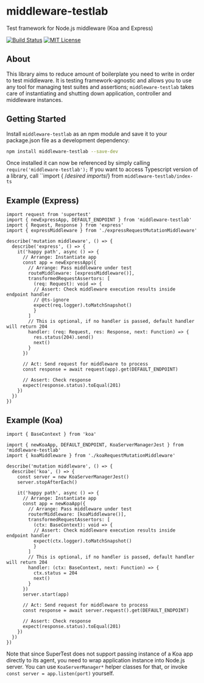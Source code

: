 # middleware-testlab

Test framework for Node.js middleware (Koa and Express)

[![Build Status][travis-badge]][travis]
[![MIT License][license-badge]][license]

[travis-badge]: https://travis-ci.org/kibertoad/middleware-testlab.svg?branch=master
[travis]: https://travis-ci.org/kibertoad/middleware-testlab
[license-badge]: https://img.shields.io/badge/license-MIT-blue.svg?style=flat-square
[license]: https://github.com/kibertoad/middleware-testlab/blob/master/LICENSE

## About

This library aims to reduce amount of boilerplate you need to write in order to test middleware.
It is testing framework-agnostic and allows you to use any tool for managing test suites and assertions;
`middleware-testlab` takes care of instantiating and shutting down application, controller and middleware instances.

## Getting Started

Install `middleware-testlab` as an npm module and save it to your package.json file as a development dependency:

```bash
npm install middleware-testlab --save-dev
```

  Once installed it can now be referenced by simply calling ```require('middleware-testlab');```
  If you want to access Typescript version of a library, call ``import { /*desired imports*/} from `middleware-testlab/index-ts`

## Example (Express)

```
import request from 'supertest'
import { newExpressApp, DEFAULT_ENDPOINT } from 'middleware-testlab'
import { Request, Response } from 'express'
import { expressMiddleware } from './expressRequestMutationMiddleware'

describe('mutation middleware', () => {
  describe('express', () => {
    it('happy path', async () => {
      // Arrange: Instantiate app    
      const app = newExpressApp({
        // Arrange: Pass middleware under test
        routeMiddleware: [expressMiddleware()],
        transformedRequestAssertors: [
          (req: Request): void => {
          // Assert: Check middleware execution results inside endpoint handler
          // @ts-ignore
          expect(req.logger).toMatchSnapshot()
          }
        ]
        // This is optional, if no handler is passed, default handler will return 204
        handler: (req: Request, res: Response, next: Function) => {
          res.status(204).send()
          next()
        }
      })      

      // Act: Send request for middleware to process
      const response = await request(app).get(DEFAULT_ENDPOINT)

      // Assert: Check response
      expect(response.status).toEqual(201)
    })
  })
})
```

## Example (Koa)

```
import { BaseContext } from 'koa'

import { newKoaApp, DEFAULT_ENDPOINT, KoaServerManagerJest } from 'middleware-testlab'
import { koaMiddleware } from './koaRequestMutationMiddleware'

describe('mutation middleware', () => {
  describe('koa', () => {
    const server = new KoaServerManagerJest()
    server.stopAfterEach()

    it('happy path', async () => {
      // Arrange: Instantiate app 
      const app = newKoaApp({
        // Arrange: Pass middleware under test
        routerMiddleware: [koaMiddleware()],
        transformedRequestAssertors: [
          (ctx: BaseContext): void => {
          // Assert: Check middleware execution results inside endpoint handler        
          expect(ctx.logger).toMatchSnapshot()
          }
        ]        
        // This is optional, if no handler is passed, default handler will return 204        
        handler: (ctx: BaseContext, next: Function) => {
          ctx.status = 204
          next()
        }
      })      
      server.start(app)

      // Act: Send request for middleware to process
      const response = await server.request().get(DEFAULT_ENDPOINT)

      // Assert: Check response
      expect(response.status).toEqual(201)
    })
  })
})
```

Note that since SuperTest does not support passing instance of a Koa app directly to
its agent, you need to wrap application instance into Node.js server. You can use
`KoaServerManager*` helper classes for that, or invoke `const server = app.listen(port)` yourself.
